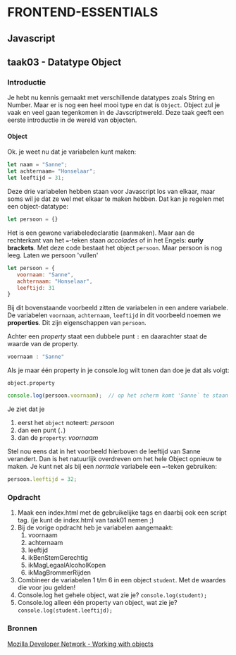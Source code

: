 # FRONTEND-ESSENTIALS

## Javascript

## taak03 - Datatype Object

### Introductie

Je hebt nu kennis gemaakt met verschillende datatypes zoals String en Number. Maar er is nog een heel mooi type en dat is `Object`. Object zul je vaak en veel gaan tegenkomen in de Javscriptwereld. Deze taak geeft een eerste introductie in de wereld van objecten.

#### Object

Ok. je weet nu dat je variabelen kunt maken:

```js
let naam = "Sanne";
let achternaam= "Honselaar";
let leeftijd = 31;
```

Deze drie variabelen hebben staan voor Javascript los van elkaar, maar soms wil je dat ze wel met elkaar te maken hebben. Dat kan je regelen met een object-datatype:

```js
let persoon = {}
```

Het is een gewone variabeledeclaratie (aanmaken). Maar aan de rechterkant van het `=`-teken staan _accolades_ of in het Engels: __curly brackets__. Met deze code bestaat het object `persoon`. Maar persoon is nog leeg. Laten we persoon 'vullen'

```js
let persoon = {
   voornaam: "Sanne",
   achternaam: "Honselaar",
   leeftijd: 31
}
```

Bij dit bovenstaande voorbeeld zitten de variabelen in een andere variabele. De variabelen `voornaam`, `achternaam`, `leeftijd` in dit voorbeeld noemen we __properties__. Dit zijn eigenschappen van `persoon`.

Achter een _property_ staat een dubbele punt `:` en daarachter staat de waarde van de property.

```js
voornaam : "Sanne"
```

Als je maar één property in je console.log wilt tonen dan doe je dat als volgt:

`object.property`

```js
console.log(persoon.voornaam);  // op het scherm komt 'Sanne` te staan
```

Je ziet dat je

1. eerst het `object` noteert: _persoon_
2. dan een punt (`.`)
3. dan de `property`: _voornaam_

Stel nou eens dat in het voorbeeld hierboven de leeftijd van Sanne verandert. Dan is het natuurlijk overdreven om het hele Object opnieuw te maken. Je kunt net als bij een _normale_ variabele een `=`-teken gebruiken:

```js
persoon.leeftijd = 32;
```

### Opdracht

1. Maak een index.html met de gebruikelijke tags en daarbij ook een script tag. (je kunt de index.html van taak01 nemen ;)
2. Bij de vorige opdracht heb je variabelen aangemaakt:
   1. voornaam
   2. achternaam
   3. leeftijd
   4. ikBenStemGerechtig
   5. ikMagLegaalAlcoholKopen
   6. ikMagBrommerRijden
3. Combineer de variabelen 1 t/m 6 in een object `student`. Met de waardes die voor jou gelden!
4. Console.log het gehele object, wat zie je? `console.log(student);`
5. Console.log alleen één property van object, wat zie je? `console.log(student.leeftijd);`

### Bronnen

[Mozilla Developer Network - Working with objects](https://developer.mozilla.org/en-US/docs/Web/JavaScript/Guide/Working_with_Objects)
